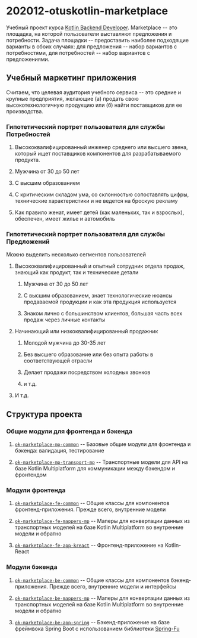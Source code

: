 # 202012-otuskotlin-marketplace

Учебный проект курса [Kotlin Backend
Developer](https://otus.ru/lessons/kotlin/?int_source=courses_catalog&int_term=programming). Marketplace -- это
площадка, на которой пользователи выставляют предложения и потребности. Задача площадки -- предоставить наиболее
подходящие варианты в обоих случаях: для предложения -- набор вариантов с потребностями, для потребностей -- набор
вариантов с предложениями.

## Учебный маркетинг приложения

Считаем, что целевая аудитория учебного сервиса -- это средние и крупные предприятия, желающие (а) продать свою
высокотехнологичную продукцию или (б) найти поставщиков для ее производства.

### Гипотетический портрет пользователя для службы Потребностей

1. Высококвалифицированный инженер среднего или высшего звена, который ищет поставщиков компонентов для разрабатываемого
   продукта.

1. Мужчина от 30 до 50 лет

1. С высшим образованием

1. С критическим складом ума, со склонностью сопоставлять цифры, технические характеристики и не ведется на броскую
   рекламу

1. Как правило женат, имеет детей (как маленьких, так и взрослых), обеспечен, имеет жилье и автомобиль

### Гипотетический портрет пользователя для службы Предложений

Можно выделить несколько сегментов пользователей

1. Высококвалифицированный и опытный сотрудник отдела продаж, знающий как продукт, так и технические детали

    1. Мужчина от 30 до 50 лет

    1. С высшим образованием, знает технологические нюансы продаваемой продукции и как эта продукция используется

    1. Знаком лично с большинством клиентов, большая часть всех продаж через личные контакты

1. Начинающий или низкоквалифицированный продажник

    1. Молодой мужчина до 30-35 лет

    1. Без высшего образование или без опыта работы в соответствующей отрасли

    1. Делает продажи посредством холодных звонков

    1. и т.д.

1. И т.д.

## Структура проекта

### Общие модули для фронтенда и бэкенда

1. [`ok-marketplace-mp-common`](ok-marketplace-mp-common) -- Базовые общие модули для фронтенда и бэкенда: валидация,
   тестирование

1. [`ok-marketplace-mp-transport-mp`](ok-marketplace-mp-transport-mp) -- Транспортные модели для API на базе Kotlin
   Multiplatform для коммуникации между бэкендом и фронтендом

### Модули фронтенда

1. [`ok-marketplace-fe-common`](ok-marketplace-fe-common) -- Общие классы для компонентов фронтенд-приложения. Прежде
   всего, внутренние модели

1. [`ok-marketplace-fe-mappers-mp`](ok-marketplace-fe-mappers-mp) -- Маперы для конвертации данных из транспортных
   моделей на базе Kotlin Multiplatform во внутренние модели и обратно

1. [`ok-marketplace-fe-app-kreact`](ok-marketplace-fe-app-kreact) -- Фронтенд-приложение на Kotlin-React

### Модули бэкенда

1. [`ok-marketplace-be-common`](ok-marketplace-be-common) -- Общие классы для компонентов бэкенд-приложения. Прежде
   всего, внутренние модели и интерфейсы

1. [`ok-marketplace-be-mappers-mp`](ok-marketplace-be-mappers-mp) -- Маперы для конвертации данных из транспортных
   моделей на базе Kotlin Multiplatform во внутренние модели и обратно

1. [`ok-marketplace-be-app-spring`](ok-marketplace-be-app-spring) -- Бэкенд-приложение на базе фреймвока Spring Boot с
   использованием библиотеки [Spring-Fu](https://github.com/spring-projects-experimental/spring-fu)



